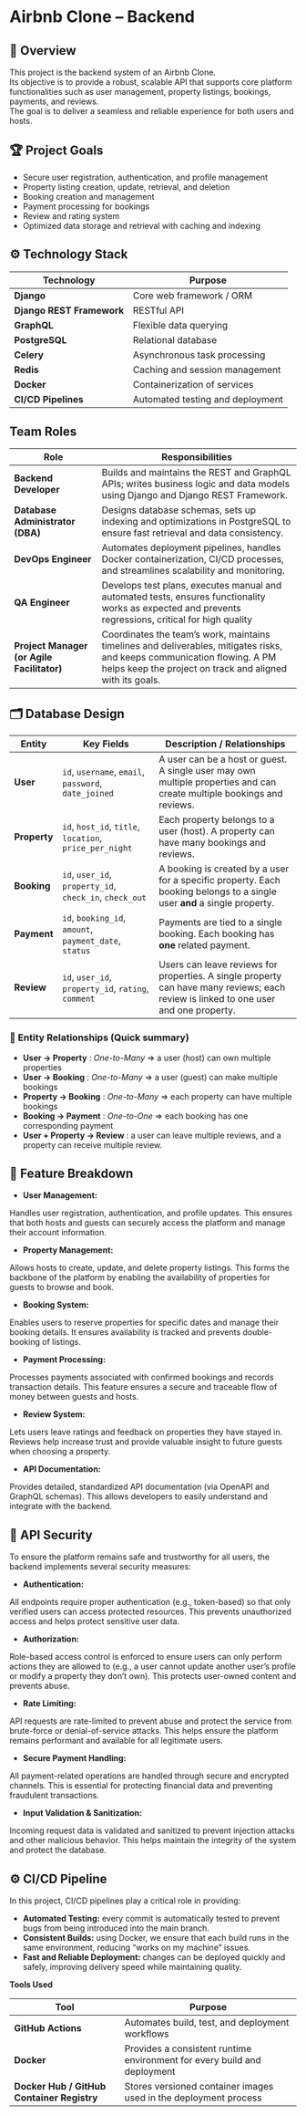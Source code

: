 # Airbnb Clone – Backend

## 🚀 Overview

This project is the backend system of an Airbnb Clone.  
Its objective is to provide a robust, scalable API that supports core platform functionalities such as user management, property listings, bookings, payments, and reviews.  
The goal is to deliver a seamless and reliable experience for both users and hosts.

## 🏆 Project Goals

- Secure user registration, authentication, and profile management  
- Property listing creation, update, retrieval, and deletion  
- Booking creation and management  
- Payment processing for bookings  
- Review and rating system  
- Optimized data storage and retrieval with caching and indexing  

## ⚙️ Technology Stack

| Technology | Purpose |
|-----------|---------------------------------------------|
| **Django** | Core web framework / ORM |
| **Django REST Framework** | RESTful API |
| **GraphQL** | Flexible data querying |
| **PostgreSQL** | Relational database |
| **Celery** | Asynchronous task processing |
| **Redis** | Caching and session management |
| **Docker** | Containerization of services |
| **CI/CD Pipelines** | Automated testing and deployment |

##  Team Roles

| Role | Responsibilities |
|------|------------------|
| **Backend Developer** | Builds and maintains the REST and GraphQL APIs; writes business logic and data models using Django and Django REST Framework. |
| **Database Administrator (DBA)** | Designs database schemas, sets up indexing and optimizations in PostgreSQL to ensure fast retrieval and data consistency. |
| **DevOps Engineer** | Automates deployment pipelines, handles Docker containerization, CI/CD processes, and streamlines scalability and monitoring. |
| **QA Engineer** | Develops test plans, executes manual and automated tests, ensures functionality works as expected and prevents regressions, critical for high quality |
| **Project Manager (or Agile Facilitator)** | Coordinates the team’s work, maintains timelines and deliverables, mitigates risks, and keeps communication flowing. A PM helps keep the project on track and aligned with its goals.

## 🗂️ Database Design

| Entity | Key Fields | Description / Relationships |
|-------|-------------------------------|-------------------------------------------|
| **User** | `id`, `username`, `email`, `password`, `date_joined` | A user can be a host or guest. A single user may own multiple properties and can create multiple bookings and reviews. |
| **Property** | `id`, `host_id`, `title`, `location`, `price_per_night` | Each property belongs to a user (host). A property can have many bookings and reviews. |
| **Booking** | `id`, `user_id`, `property_id`, `check_in`, `check_out` | A booking is created by a user for a specific property. Each booking belongs to a single user **and** a single property. |
| **Payment** | `id`, `booking_id`, `amount`, `payment_date`, `status` | Payments are tied to a single booking. Each booking has **one** related payment. |
| **Review** | `id`, `user_id`, `property_id`, `rating`, `comment` | Users can leave reviews for properties. A single property can have many reviews; each review is linked to one user and one property. |

### 🔗 Entity Relationships (Quick summary)

- **User → Property** : *One-to-Many* => a user (host) can own multiple properties  
- **User → Booking** : *One-to-Many* => a user (guest) can make multiple bookings  
- **Property → Booking** : *One-to-Many* => each property can have multiple bookings  
- **Booking → Payment** : *One-to-One* => each booking has one corresponding payment  
- **User + Property → Review** : a user can leave multiple reviews, and a property can receive multiple review.

## 🔧 Feature Breakdown

- **User Management:**

Handles user registration, authentication, and profile updates. This ensures that both hosts and guests can securely access the platform and manage their account information.

- **Property Management:**

Allows hosts to create, update, and delete property listings. This forms the backbone of the platform by enabling the availability of properties for guests to browse and book.

- **Booking System:**

Enables users to reserve properties for specific dates and manage their booking details. It ensures availability is tracked and prevents double-booking of listings.

- **Payment Processing:**

Processes payments associated with confirmed bookings and records transaction details. This feature ensures a secure and traceable flow of money between guests and hosts.

- **Review System:**

Lets users leave ratings and feedback on properties they have stayed in. Reviews help increase trust and provide valuable insight to future guests when choosing a property.

- **API Documentation:**

Provides detailed, standardized API documentation (via OpenAPI and GraphQL schemas). This allows developers to easily understand and integrate with the backend.

## 🔐 API Security

To ensure the platform remains safe and trustworthy for all users, the backend implements several security measures:

- **Authentication:**

All endpoints require proper authentication (e.g., token-based) so that only verified users can access protected resources. This prevents unauthorized access and helps protect sensitive user data.

- **Authorization:**

Role-based access control is enforced to ensure users can only perform actions they are allowed to (e.g., a user cannot update another user’s profile or modify a property they don’t own). This protects user-owned content and prevents abuse.

- **Rate Limiting:**

API requests are rate-limited to prevent abuse and protect the service from brute-force or denial-of-service attacks. This helps ensure the platform remains performant and available for all legitimate users.

- **Secure Payment Handling:**

All payment-related operations are handled through secure and encrypted channels. This is essential for protecting financial data and preventing fraudulent transactions.

- **Input Validation & Sanitization:**

Incoming request data is validated and sanitized to prevent injection attacks and other malicious behavior. This helps maintain the integrity of the system and protect the database.

## ⚙️ CI/CD Pipeline

In this project, CI/CD pipelines play a critical role in providing:

- **Automated Testing:** every commit is automatically tested to prevent bugs from being introduced into the main branch.
- **Consistent Builds:** using Docker, we ensure that each build runs in the same environment, reducing “works on my machine” issues.
- **Fast and Reliable Deployment:** changes can be deployed quickly and safely, improving delivery speed while maintaining quality.

**Tools Used**

| Tool | Purpose |
|------|------------------------------------------------------------|
| **GitHub Actions** | Automates build, test, and deployment workflows |
| **Docker** | Provides a consistent runtime environment for every build and deployment |
| **Docker Hub / GitHub Container Registry** | Stores versioned container images used in the deployment process |
